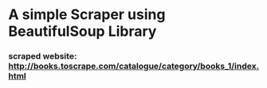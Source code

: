 # A simple Scraper using BeautifulSoup Library


### scraped website: http://books.toscrape.com/catalogue/category/books_1/index.html